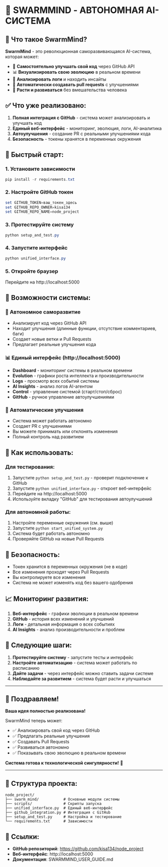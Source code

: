 # 🚀 SWARMMIND - АВТОНОМНАЯ AI-СИСТЕМА

## 🌟 Что такое SwarmMind?

**SwarmMind** - это революционная саморазвивающаяся AI-система, которая может:
- 🧠 **Самостоятельно улучшать свой код** через GitHub API
- 📊 **Визуализировать свою эволюцию** в реальном времени
- 🤖 **Анализировать логи** и находить инсайты
- 🔄 **Автоматически создавать pull requests** с улучшениями
- 🚀 **Расти и развиваться** без вмешательства человека

## ✅ Что уже реализовано:

1. **Полная интеграция с GitHub** - система может анализировать и улучшать код
2. **Единый веб-интерфейс** - мониторинг, эволюция, логи, AI-аналитика
3. **Автоулучшения** - создание PR с реальными улучшениями кода
4. **Безопасность** - токены хранятся в переменных окружения

## 🔧 Быстрый старт:

### 1. Установите зависимости
```powershell
pip install -r requirements.txt
```

### 2. Настройте GitHub токен
```powershell
set GITHUB_TOKEN=ваш_токен_здесь
set GITHUB_REPO_OWNER=kisa134
set GITHUB_REPO_NAME=node_project
```

### 3. Протестируйте систему
```powershell
python setup_and_test.py
```

### 4. Запустите интерфейс
```powershell
python unified_interface.py
```

### 5. Откройте браузер
Перейдите на http://localhost:5000

## 🌟 Возможности системы:

### 🤖 **Автономное саморазвитие**
- Анализирует код через GitHub API
- Находит улучшения (длинные функции, отсутствие комментариев, баги)
- Создает новые ветки и Pull Requests
- Предлагает реальные улучшения кода

### 📊 **Единый интерфейс** (http://localhost:5000)
- **Dashboard** - мониторинг системы в реальном времени
- **Evolution** - графики роста интеллекта и производительности
- **Logs** - просмотр всех событий системы
- **AI Insights** - анализ логов AI-агентом
- **Control** - управление системой (старт/стоп/сброс)
- **GitHub** - ручное управление автоулучшениями

### 🔄 **Автоматические улучшения**
- Система может работать автономно
- Создает PR с улучшениями
- Вы можете принимать или отклонять изменения
- Полный контроль над развитием

## 🎯 Как использовать:

### Для тестирования:
1. Запустите `python setup_and_test.py` - проверит подключение к GitHub
2. Запустите `python unified_interface.py` - откроет веб-интерфейс
3. Перейдите на http://localhost:5000
4. Используйте вкладку "GitHub" для тестирования автоулучшений

### Для автономной работы:
1. Настройте переменные окружения (см. выше)
2. Запустите `python start_unified_system.py`
3. Система будет работать автономно
4. Проверяйте GitHub на новые Pull Requests

## 🔐 Безопасность:

- Токен хранится в переменных окружения (не в коде)
- Все изменения проходят через Pull Requests
- Вы контролируете все изменения
- Система не может изменять код без вашего одобрения

## 📈 Мониторинг развития:

1. **Веб-интерфейс** - графики эволюции в реальном времени
2. **GitHub** - история всех изменений и улучшений
3. **Логи** - детальная информация о всех событиях
4. **AI Insights** - анализ производительности и проблем

## 🚀 Следующие шаги:

1. **Протестируйте систему** - запустите тесты и интерфейс
2. **Настройте автоматизацию** - система может работать по расписанию
3. **Дайте задачи** - через интерфейс можно ставить задачи системе
4. **Наблюдайте за развитием** - система будет расти и улучшаться

---

## 🎉 Поздравляем! 

**Ваша идея полностью реализована!** 

SwarmMind теперь может:
- ✅ Анализировать свой код через GitHub
- ✅ Предлагать реальные улучшения
- ✅ Создавать Pull Requests
- ✅ Развиваться автономно
- ✅ Показывать свою эволюцию в реальном времени

**Система готова к технологической сингулярности!** 🚀

---

## 📁 Структура проекта:

```
node_project/
├── swarm_mind/           # Основные модули системы
├── scripts/              # Скрипты запуска
├── unified_interface.py  # Единый веб-интерфейс
├── github_integration.py # Интеграция с GitHub
├── setup_and_test.py     # Настройка и тестирование
└── requirements.txt      # Зависимости
```

## 🔗 Ссылки:

- **GitHub репозиторий**: https://github.com/kisa134/node_project
- **Веб-интерфейс**: http://localhost:5000
- **Документация**: SWARMMIND_USER_GUIDE.md 